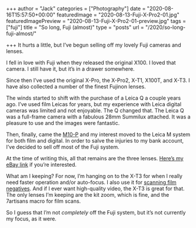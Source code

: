 +++
author = "Jack"
categories = ["Photography"]
date = "2020-08-16T15:57:50+00:00"
featuredImage = "2020-08-13-Fuji-X-Pro2-01.jpg"
featuredImagePreview = "2020-08-13-Fuji-X-Pro2-01-preview.jpg"
tags = ["fuji"]
title = "So long, Fuji (almost)"
type = "posts"
url = "/2020/so-long-fuji-almost/"

+++
It hurts a little, but I&#8217;ve begun selling off my lovely Fuji cameras and lenses.

I fell in love with Fuji when they released the original X100. I loved that camera. I still have it, but it&#8217;s in a drawer somewhere. 

Since then I&#8217;ve used the original X-Pro, the X-Pro2, X-T1, X100T, and X-T3. I have also collected a number of the finest Fujinon lenses.

The winds started to shift with the purchase of a Leica Q a couple years ago. I&#8217;ve used film Leicas for years, but my experience with Leica digital cameras was limited and not enjoyable. The Q changed that. The Leica Q was a full-frame camera with a fabulous 28mm Summilux attached. It was a pleasure to use and the images were fantastic.

Then, finally, came the [M10-P][1] and my interest moved to the Leica M system for both film and digital. In order to salve the injuries to my bank account, I&#8217;ve decided to sell off most of the Fuji system.

At the time of writing this, all that remains are the three lenses. [Here&#8217;s my eBay link][2] if you&#8217;re interested.

What am I keeping? For now, I&#8217;m hanging on to the X-T3 for when I really need faster operation and/or auto-focus. I also use it for <a href="https://copingmechanism.com/2020/scanning-film-negatives-with-a-digital-camera/" data-type="post" data-id="540">scanning film negatives</a>. And if I ever want high-quality video, the X-T3 is great for that. The only lenses I&#8217;m keeping are the kit zoom, which is fine, and the 7artisans macro for film scans.

So I guess that I&#8217;m not _completely_ off the Fuji system, but it&#8217;s not currently my focus, as it were.

 [1]: https://copingmechanism.com/2020/first-impressions-of-the-leica-m10-p/
 [2]: https://www.ebay.com/usr/jbaty
